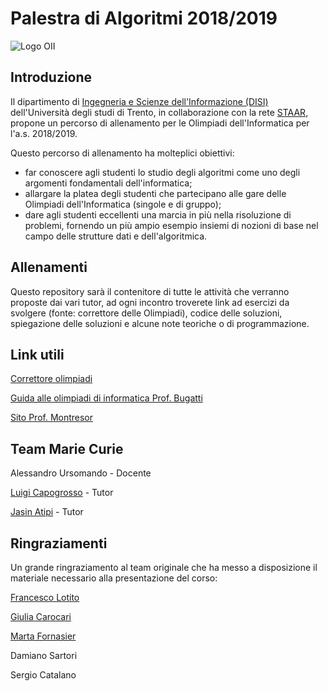 # Palestra di Algoritmi 2018/2019

![Logo OII](https://training.olinfo.it/custom_images/logo.png "Logo OII")

## Introduzione
Il dipartimento di [Ingegneria e Scienze dell'Informazione (DISI)](https://www.disi.unitn.it/ "DISI")
dell'Università degli studi di Trento, in collaborazione con la rete [STAAR](http://www.staarr.it/ "STAAR"),
propone un percorso di allenamento per le Olimpiadi dell'Informatica per l'a.s. 2018/2019.

Questo percorso di allenamento ha molteplici obiettivi:
* far conoscere agli studenti lo studio degli algoritmi come uno degli argomenti fondamentali dell'informatica;
* allargare la platea degli studenti che partecipano alle gare delle Olimpiadi dell'Informatica (singole e di gruppo);
* dare agli studenti eccellenti una marcia in più nella risoluzione di problemi, fornendo un più ampio esempio insiemi di nozioni di base nel campo delle strutture dati e dell'algoritmica.

## Allenamenti
Questo repository sarà il contenitore di tutte le attività che verranno proposte dai vari tutor, ad ogni incontro troverete link ad esercizi da svolgere (fonte: correttore delle Olimpiadi), codice delle soluzioni, spiegazione delle soluzioni e alcune note teoriche o di programmazione.

## Link utili
[Correttore olimpiadi](https://training.olinfo.it/ "Correttore olimpiadi")

[Guida alle olimpiadi di informatica Prof. Bugatti](https://www.imparando.net/sito/olimpiadi_di_informatica/guida_quinta_edizione.pdf "Guida olimpiadi")

[Sito Prof. Montresor](http://cricca.disi.unitn.it/montresor/ "Sito Montresor")

## Team Marie Curie
Alessandro Ursomando - Docente

[Luigi Capogrosso](https://github.com/luigicapogrosso) - Tutor

[Jasin Atipi](https://github.com/atipiJ) - Tutor

## Ringraziamenti
Un grande ringraziamento al team originale che ha messo a disposizione il materiale necessario alla presentazione del corso:

[Francesco Lotito](https://github.com/FraLotito)

[Giulia Carocari](https://github.com/geeooleea)

[Marta Fornasier](https://github.com/MartaFornasier)

Damiano Sartori

Sergio Catalano
